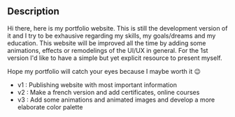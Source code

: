 ## Description

Hi there, here is my portfolio website. This is still the development version of it and I try to be exhausive regarding my skills, my goals/dreams and my education.
This website will be improved all the time by adding some animations, effects or remodelings of the UI/UX in general.
For the 1st version I'd like to have a simple but yet explicit resource to present myself.

Hope my portfolio will catch your eyes because I maybe worth it 😉

- v1 : Publishing website with most important information
- v2 : Make a french version and add certificates, online courses
- v3 : Add some animations and animated images and develop a more elaborate color palette
